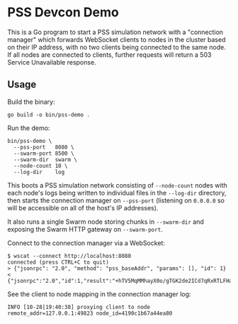 # PSS Devcon Demo

This is a Go program to start a PSS simulation network with a "connection manager"
which forwards WebSocket clients to nodes in the cluster based on their IP address,
with no two clients being connected to the same node. If all nodes are connected to
clients, further requests will return a 503 Service Unavailable response.

## Usage

Build the binary:

```
go build -o bin/pss-demo .
```

Run the demo:

```
bin/pss-demo \
  --pss-port   8080 \
  --swarm-port 8500 \
  --swarm-dir  swarm \
  --node-count 10 \
  --log-dir    log
```

This boots a PSS simulation network consisting of `--node-count` nodes with
each node's logs being written to individual files in the `--log-dir`
directory, then starts the connection manager on `--pss-port` (listening on
`0.0.0.0` so will be accessible on all of the host's IP addresses).

It also runs a single Swarm node storing chunks in `--swarm-dir` and exposing
the Swarm HTTP gateway on `--swarm-port`.

Connect to the connection manager via a WebSocket:

```
$ wscat --connect http://localhost:8080
connected (press CTRL+C to quit)
> {"jsonrpc": "2.0", "method": "pss_baseAddr", "params": [], "id": 1}
< {"jsonrpc":"2.0","id":1,"result":"+hTV5MqMMhayX0o/gTGK2de2ICd7qRxRTLFHaGY+igg="}
```

See the client to node mapping in the connection manager log:

```
INFO [10-28|19:40:38] proxying client to node                  remote_addr=127.0.0.1:49823 node_id=4190c1b67a44ea80
```

